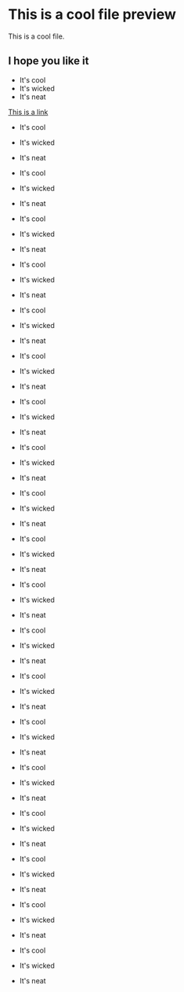 # This is a cool file preview

This is a cool file.

## I hope you like it
 - It's cool
 - It's wicked
 - It's neat

[This is a link](http://www.google.com)


 - It's cool
 - It's wicked
 - It's neat

 - It's cool
 - It's wicked
 - It's neat
 - It's cool
 - It's wicked
 - It's neat
 - It's cool
 - It's wicked
 - It's neat
 - It's cool
 - It's wicked
 - It's neat
 - It's cool
 - It's wicked
 - It's neat
 - It's cool
 - It's wicked
 - It's neat
 - It's cool
 - It's wicked
 - It's neat
 - It's cool
 - It's wicked
 - It's neat
 - It's cool
 - It's wicked
 - It's neat
 - It's cool
 - It's wicked
 - It's neat
 - It's cool
 - It's wicked
 - It's neat
 - It's cool
 - It's wicked
 - It's neat
 - It's cool
 - It's wicked
 - It's neat
 - It's cool
 - It's wicked
 - It's neat
 - It's cool
 - It's wicked
 - It's neat
 - It's cool
 - It's wicked
 - It's neat
 - It's cool
 - It's wicked
 - It's neat
 - It's cool
 - It's wicked
 - It's neat